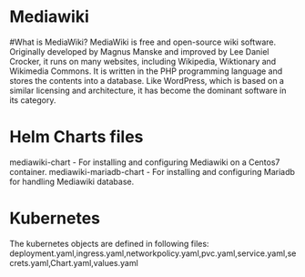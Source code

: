 # Mediawiki

#What is MediaWiki?
MediaWiki is free and open-source wiki software. Originally developed by Magnus Manske and improved by Lee Daniel Crocker, it runs on many websites, including Wikipedia, Wiktionary and Wikimedia Commons. It is written in the PHP programming language and stores the contents into a database. Like WordPress, which is based on a similar licensing and architecture, it has become the dominant software in its category.

# Helm Charts files
mediawiki-chart - For installing and configuring Mediawiki on a Centos7 container.
mediawiki-mariadb-chart - For installing and configuring Mariadb for handling Mediawiki database.

# Kubernetes
The kubernetes objects are defined in following files: deployment.yaml,ingress.yaml,networkpolicy.yaml,pvc.yaml,service.yaml,secrets.yaml,Chart.yaml,values.yaml
